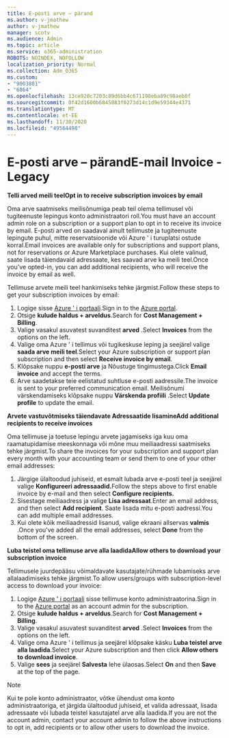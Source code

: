 ```yaml
---
title: E-posti arve – pärand
ms.author: v-jmathew
author: v-jmathew
manager: scotv
ms.audience: Admin
ms.topic: article
ms.service: o365-administration
ROBOTS: NOINDEX, NOFOLLOW
localization_priority: Normal
ms.collection: Adm_O365
ms.custom:
- "9003801"
- "6864"
ms.openlocfilehash: 13ce920c7203c89d6bb4c671198eba89c98aeb0f
ms.sourcegitcommit: 0f42d1600b6845083f0273d14c1d9e59344e4371
ms.translationtype: MT
ms.contentlocale: et-EE
ms.lasthandoff: 11/30/2020
ms.locfileid: "49564498"
---
```

# <a name="e-mail-invoice---legacy"></a><span data-ttu-id="2d732-102">E-posti arve – pärand</span><span class="sxs-lookup"><span data-stu-id="2d732-102">E-mail Invoice - Legacy</span></span>

<span data-ttu-id="2d732-103">**Telli arved meili teel**</span><span class="sxs-lookup"><span data-stu-id="2d732-103">**Opt in to receive subscription invoices by email**</span></span>

<span data-ttu-id="2d732-104">Oma arve saatmiseks meilisõnumiga peab teil olema tellimusel või tugiteenuste lepingus konto administraatori roll.</span><span class="sxs-lookup"><span data-stu-id="2d732-104">You must have an account admin role on a subscription or a support plan to opt in to receive its invoice by email.</span></span> <span data-ttu-id="2d732-105">E-posti arved on saadaval ainult tellimuste ja tugiteenuste lepingute puhul, mitte reservatsioonide või Azure ' i turuplatsi ostude korral.</span><span class="sxs-lookup"><span data-stu-id="2d732-105">Email invoices are available only for subscriptions and support plans, not for reservations or Azure Marketplace purchases.</span></span> <span data-ttu-id="2d732-106">Kui olete valinud, saate lisada täiendavaid adressaate, kes saavad arve ka meili teel.</span><span class="sxs-lookup"><span data-stu-id="2d732-106">Once you've opted-in, you can add additional recipients, who will receive the invoice by email as well.</span></span>

<span data-ttu-id="2d732-107">Tellimuse arvete meili teel hankimiseks tehke järgmist.</span><span class="sxs-lookup"><span data-stu-id="2d732-107">Follow these steps to get your subscription invoices by email:</span></span>

1. <span data-ttu-id="2d732-108">Logige sisse [Azure ' i portaali](https://portal.azure.com/).</span><span class="sxs-lookup"><span data-stu-id="2d732-108">Sign in to the [Azure portal](https://portal.azure.com/).</span></span>
2. <span data-ttu-id="2d732-109">Otsige **kulude haldus + arveldus**.</span><span class="sxs-lookup"><span data-stu-id="2d732-109">Search for **Cost Management + Billing**.</span></span>
3. <span data-ttu-id="2d732-110">Valige vasakul asuvatest suvanditest **arved** .</span><span class="sxs-lookup"><span data-stu-id="2d732-110">Select **Invoices** from the options on the left.</span></span>
4. <span data-ttu-id="2d732-111">Valige oma Azure ' i tellimus või tugikeskuse leping ja seejärel valige **saada arve meili teel**.</span><span class="sxs-lookup"><span data-stu-id="2d732-111">Select your Azure subscription or support plan subscription and then select **Receive invoice by email**.</span></span>
5. <span data-ttu-id="2d732-112">Klõpsake nuppu **e-posti arve** ja Nõustuge tingimustega.</span><span class="sxs-lookup"><span data-stu-id="2d732-112">Click **Email invoice** and accept the terms.</span></span>
6. <span data-ttu-id="2d732-113">Arve saadetakse teie eelistatud suhtluse e-posti aadressile.</span><span class="sxs-lookup"><span data-stu-id="2d732-113">The invoice is sent to your preferred communication email.</span></span> <span data-ttu-id="2d732-114">Meilisõnumi värskendamiseks klõpsake nuppu **Värskenda profiili** .</span><span class="sxs-lookup"><span data-stu-id="2d732-114">Select **Update profile** to update the email.</span></span>

<span data-ttu-id="2d732-115">**Arvete vastuvõtmiseks täiendavate Adressaatide lisamine**</span><span class="sxs-lookup"><span data-stu-id="2d732-115">**Add additional recipients to receive invoices**</span></span>

<span data-ttu-id="2d732-116">Oma tellimuse ja toetuse lepingu arvete jagamiseks iga kuu oma raamatupidamise meeskonnaga või mõne muu meiliaadressi saatmiseks tehke järgmist.</span><span class="sxs-lookup"><span data-stu-id="2d732-116">To share the invoices for your subscription and support plan every month with your accounting team or send them to one of your other email addresses:</span></span>

1. <span data-ttu-id="2d732-117">Järgige ülaltoodud juhiseid, et esmalt lubada arve e-posti teel ja seejärel valige **Konfigureeri adressaadid.**</span><span class="sxs-lookup"><span data-stu-id="2d732-117">Follow the steps above to first enable invoice by e-mail and then select **Configure recipients.**</span></span>
2. <span data-ttu-id="2d732-118">Sisestage meiliaadress ja valige **Lisa adressaat**.</span><span class="sxs-lookup"><span data-stu-id="2d732-118">Enter an email address, and then select **Add recipient**.</span></span> <span data-ttu-id="2d732-119">Saate lisada mitu e-posti aadressi.</span><span class="sxs-lookup"><span data-stu-id="2d732-119">You can add multiple email addresses.</span></span>
3. <span data-ttu-id="2d732-120">Kui olete kõik meiliaadressid lisanud, valige ekraani allservas **valmis** .</span><span class="sxs-lookup"><span data-stu-id="2d732-120">Once you've added all the email addresses, select **Done** from the bottom of the screen.</span></span>

<span data-ttu-id="2d732-121">**Luba teistel oma tellimuse arve alla laadida**</span><span class="sxs-lookup"><span data-stu-id="2d732-121">**Allow others to download your subscription invoice**</span></span>

<span data-ttu-id="2d732-122">Tellimusele juurdepääsu võimaldavate kasutajate/rühmade lubamiseks arve allalaadimiseks tehke järgmist.</span><span class="sxs-lookup"><span data-stu-id="2d732-122">To allow users/groups with subscription-level access to download your invoice:</span></span>

1. <span data-ttu-id="2d732-123">Logige [Azure ' i portaali](https://portal.azure.com/) sisse tellimuse konto administraatorina.</span><span class="sxs-lookup"><span data-stu-id="2d732-123">Sign in to the [Azure portal](https://portal.azure.com/) as an account admin for the subscription.</span></span>
2. <span data-ttu-id="2d732-124">Otsige **kulude haldus + arveldus**.</span><span class="sxs-lookup"><span data-stu-id="2d732-124">Search for **Cost Management + Billing**.</span></span>
3. <span data-ttu-id="2d732-125">Valige vasakul asuvatest suvanditest **arved** .</span><span class="sxs-lookup"><span data-stu-id="2d732-125">Select **Invoices** from the options on the left.</span></span>
4. <span data-ttu-id="2d732-126">Valige oma Azure ' i tellimus ja seejärel klõpsake käsku **Luba teistel arve alla laadida**.</span><span class="sxs-lookup"><span data-stu-id="2d732-126">Select your Azure subscription and then click **Allow others to download invoice**.</span></span>
5. <span data-ttu-id="2d732-127">Valige **sees** ja seejärel **Salvesta** lehe ülaosas.</span><span class="sxs-lookup"><span data-stu-id="2d732-127">Select **On** and then **Save** at the top of the page.</span></span>

> [!NOTE]
<span data-ttu-id="2d732-128">Kui te pole konto administraator, võtke ühendust oma konto administraatoriga, et järgida ülaltoodud juhiseid, et valida adressaat, lisada adressaate või lubada teistel kasutajatel arve alla laadida.</span><span class="sxs-lookup"><span data-stu-id="2d732-128">If you are not the account admin, contact your account admin to follow the above instructions to opt in, add recipients or to allow other users to download the invoice.</span></span>

